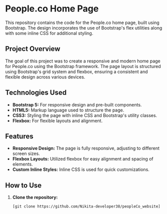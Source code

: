 # People.co Home Page

This repository contains the code for the People.co home page, built using Bootstrap. The design incorporates the use of Bootstrap's flex utilities along with some inline CSS for additional styling.

## Project Overview

The goal of this project was to create a responsive and modern home page for People.co using the Bootstrap framework. The page layout is structured using Bootstrap's grid system and flexbox, ensuring a consistent and flexible design across various devices.

## Technologies Used

- **Bootstrap 5:** For responsive design and pre-built components.
- **HTML5:** Markup language used to structure the page.
- **CSS3:** Styling the page with inline CSS and Bootstrap's utility classes.
- **Flexbox:** For flexible layouts and alignment.

## Features

- **Responsive Design:** The page is fully responsive, adjusting to different screen sizes.
- **Flexbox Layouts:** Utilized flexbox for easy alignment and spacing of elements.
- **Custom Inline Styles:** Inline CSS is used for quick customizations.

## How to Use

1. **Clone the repository:**
   ```bash
   [git clone https://github.com/Nikita-developer38/peopleCo_website]
